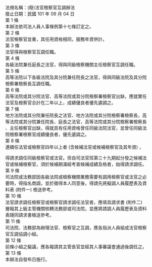 法規名稱：(廢)法官檢察官互調辦法  
廢止日期：民國 101 年 09 月 04 日  
第 1 條  
本辦法依司法人員人事條例第十七條訂定之。  
第 2 條  
法官檢察官並重，其任用資格相同，服務年資併計。  
第 3 條  
法官得與檢察官互調任職。  
第 4 條  
各級法院兼任庭長之法官，得與同級檢察機關主任檢察官互調任職。  
第 5 條  
高等法院以下各級法院及其分院兼任院長之法官，得與同級法院及其分院  
檢察署檢察長互調任職。  
第 6 條  
高等法院或其分院法官、高等法院或其分院檢察署檢察官出缺，應就實任  
法官及檢察官合計在二年以上，成績優良者優先遴調之。  
第 7 條  
地方法院或其分院兼任院長之法官、地方法院或其分院檢察署檢察長，高  
等法院或其分院兼任院長、庭長之法官，高等法院或其分院檢察署檢察長  
、主任檢察官出缺，得就具有任用資格曾任同級法院法官，並曾任同級法  
院檢察署檢察官成績優良者，優先遴調之。  
第 8 條  
連續任法官或檢察官四年以上者 (含候補法官或候補檢察官及其年資) ，  


得請求調任同級檢察官或法官。但自司法官班第三十九期起分發之候補法  
官或候補檢察官，須於候補期滿經考查候補成績及格者，始得請求調任。  
第 9 條  
司法院或法務部因各級法院或檢察機關業務需要有調用檢察官或法官之必  
要時，得指名商調，並於徵得本人同意後，得請先將擬調人員履歷表及資  
料表 (附件一) 檢送參考。  
第 10 條  
法官請求調任檢察官或檢察官請求調任法官者，應填具請求書 (附件二)  
層報其上級主管機關核轉法務部或司法院，並應將請調人員履歷表及資料  
表隨同請求書檢送參考。  
第 11 條  
司法院、法務部為辦理法官、檢察官之互調，應各指派人員組成法官檢察  
官互調協調小組。  
第 12 條  
前條小組之擬議，應各報請其主管長官並經其人事審議會通過後調任之。  
第 13 條  
本辦法自發布日施行。  


